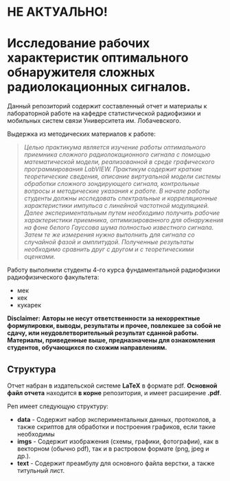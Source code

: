 # НЕ АКТУАЛЬНО!
# Исследование рабочих характеристик оптимального обнаружителя сложных радиолокационных сигналов.

Данный репозиторий содержит составленный отчет и материалы к лабораторной работе на кафедре статистической радиофизики и мобильных систем связи Университета им. Лобачевского.

 
Выдержка из методических материалов к работе:
>*Целью практикума является изучение работы оптимального приемника
сложного радиолокационного сигнала с помощью математической модели,
реализованной в среде графического программирования LabVIEW. Практикум
содержит краткие теоретические сведения, описание виртуальной модели
системы обработки сложного зондирующего сигнала, контрольные вопросы и
методические указания к работе. В начале работы студенты должны
исследовать спектральные и корреляционные характеристики импульса с
линейной частотной модуляцией. Далее экспериментальным путем
необходимо получить рабочие характеристики приемника, оптимизированного
для обнаружения на фоне белого Гауссова шума полностью известного
сигнала. Затем те же измерения нужно выполнить для сигнала со случайной
фазой и амплитудой. Полученные результаты необходимо сравнить друг с
другом и с теоретическими оценками.*

Работу выполнили студенты 4-го курса фундаментальной радиофизики радиофизического факультета:
 - мек
 - кек
 - кукарек


**Disclaimer:**
**Авторы не несут ответственности за некорректные формулировки, выводы, результаты и прочее, повлекшее за собой не сдачу, или неудовлетворительный результат сданной работы. Материалы, приведенные выше, предназначены для ознакомления студентов, обучающихся по схожим направлениям.**

## Структура
Отчет набран в издательской системе **LaTeX** в формате pdf. 
**Основной файл отчета** находится **в корне** репозитория, и имеет
расширение **.pdf**.

Реп имеет следующую структуру:
- **data** - Содержит набор экспериментальных данных, протоколов, а также скриптов для обработки и построения графиков,
  если такие необходимы
- **imgs** - Содержит изображения (схемы, графики, фотографии), как в векторном (обычно pdf), так и в растровом формате
  (png, jpeg и др.).
- **text** - Содержит преамбулу для основного файла верстки, а также титульный лист.

